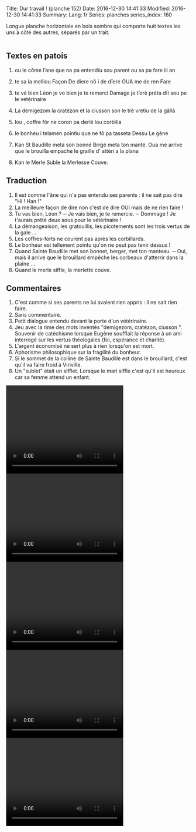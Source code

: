 Title: Dur travail ! (planche 152)
Date: 2016-12-30 14:41:33
Modified: 2016-12-30 14:41:33
Summary: 
Lang: fr
Series: planches
series_index: 160

Longue planche horizontale en bois sombre qui comporte huit textes les uns à côté des autres, séparés par un trait.

<figure class="image-block" style="float: center;">
  <img alt="" src="{static}/images/planche_152-2.png">
  <figcaption style="max-width: 830px"></figcaption>
</figure>

## Textes en patois
1.	ou  le  côme  l’ane  que  na  pa  entendïu  sou  parent  ou  sa  pa  fare  iii an

2.	te  sa  la  melliou  Façon  De  diere  nô  i  de  dïere  OUA  me  de  ren  Fare

3.	te  vé  bien  Léon  je  vo  bien  je  te  remerci  Damage  je  t’orè  préta  dïi  sou  pe  le  vetérinaire

4.	La  demigezom  la  cratézon  et  la  ciusson  son  le  trè  vretïu  de  la  gâllà

5.	lou , coffre fôr  ne  coron  pa  derïé  lou  corbilia

6.	le  bonheu  i  telamen  pointïu  que  ne  fô  pa  tasseta  Dessu  			 Le  gène

7.	Kan  St Baudille  meta  son  bonné  Brrgé  meta  ton  manté. Oua  mé  arrive  que  le  brouilla  empache  le  graille  d’ attéri  a  la  plana

8.	Kan  le  Merle  Suble  la  Merlesse  Couve.

## Traduction
1.	Il est comme l'âne qui n'a pas entendu ses parents : il ne sait pas dire "Hi ! Han !"
2.	La meilleure façon de dire non c'est de dire OUI mais de ne rien faire !
3.	Tu vas bien, Léon ?
─  Je vais bien, je te remercie.
─  Dommage !  Je t'aurais prêté deux sous pour le vétérinaire !
4.	La démangeaison, les gratouillis,  les picotements sont les trois vertus de la gale ...
5.	Les coffres-forts ne courent pas après les corbillards.
6.	Le bonheur est tellement pointu qu'on ne peut pas tenir dessus !
7.	Quand Sainte Baudille met son bonnet, berger, met ton manteau.
─  Oui, mais il arrive que le brouillard empêche les corbeaux d'atterrir dans la plaine ...
8.	Quand le merle siffle, la merlette couve.

## Commentaires
1.	C'est comme si ses parents ne lui avaient rien appris : il ne sait rien faire.
2.	Sans commentaire.
3.	Petit dialogue entendu devant la porte d'un vétérinaire.
4.	Jeu avec la rime des mots  inventés "demigezom,  cratézon, ciusson ". Souvenir de catéchisme lorsque Eugène soufflait la réponse à un ami interrogé sur les vertus théologales (foi, espérance et charité).
5.	L'argent économisé ne sert plus à rien lorsqu'on est mort.
6.	Aphorisme philosophique sur la fragilité du bonheur.
7.	Si le sommet de la colline de Sainte Baudille est dans le brouillard, c'est qu'il va faire froid à Viriville.
8.	Un "sublet" était  un sifflet. Lorsque le mari siffle c'est qu'il est heureux car sa femme attend un enfant.



<video width="320" height="240" controls>
  <source src="https://d1njpgd0ygatdn.cloudfront.net/video_152t1_et_t2.mp4" type="video/mp4">
</video>

<video width="320" height="240" controls>
  <source src="https://d1njpgd0ygatdn.cloudfront.net/video_152t3_et_t4.mp4" type="video/mp4">
</video>

<video width="320" height="240" controls>
  <source src="https://d1njpgd0ygatdn.cloudfront.net/video_152t5_et_t6.mp4" type="video/mp4">
</video>

<video width="320" height="240" controls>
  <source src="https://d1njpgd0ygatdn.cloudfront.net/video_152t7.mp4" type="video/mp4">
</video>

<video width="320" height="240" controls>
  <source src="https://d1njpgd0ygatdn.cloudfront.net/video_152t8_.mp4" type="video/mp4">
</video>
